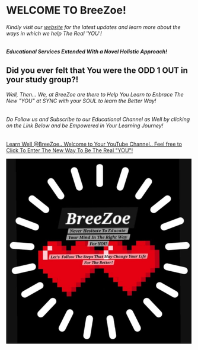 # WELCOME TO BreeZoe!
###### Kindly visit our [website](https://learnwellwithbreez.wixsite.com/breezoe) for the latest updates and learn more about the ways in which we help The Real 'YOU'!

##### Educational Services Extended With a Novel Holistic Approach!

## Did you ever felt that You were the ODD 1 OUT in your study group?!

###### Well, Then... We, at BreeZoe are there to Help You Learn to Enbrace The New "YOU" at SYNC with your SOUL to learn the Better Way!

###### Do Follow us and Subscribe to our Educational Channel as Well by clicking on the Link Below and be Empowered in Your Learning Journey!

[Learn Well @BreeZoe.. Welcome to Your YouTube Channel.. Feel free to Click To Enter The New Way To Be The Real "YOU"!](https://www.youtube.com/@BreeZoeLearnWell)

<img src="2.jpg" width="500" height="500"> 

